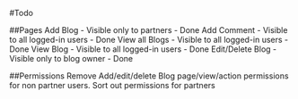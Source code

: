 #Todo

##Pages
Add Blog - Visible only to partners - Done
Add Comment - Visible to all logged-in users - Done
View all Blogs - Visible to all logged-in users - Done
View Blog - Visible to all logged-in users - Done
Edit/Delete Blog - Visible only to blog owner - Done

##Permissions
Remove Add/edit/delete Blog page/view/action permissions for non partner users.
Sort out permissions for partners
